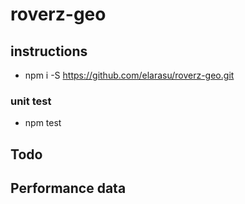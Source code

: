 # roverz-geo

## instructions
   * npm i -S https://github.com/elarasu/roverz-geo.git

### unit test
   * npm test

## Todo

## Performance data
